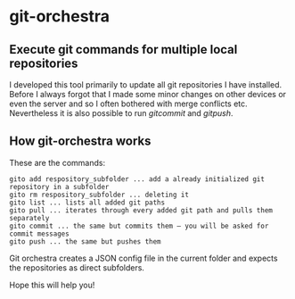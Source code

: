 # git-orchestra
## Execute git commands for multiple local repositories

I developed this tool primarily to update all git repositories I have installed. Before I always forgot that I made some minor changes on other devices or even the server and so I often bothered with merge conflicts etc.
Nevertheless it is also possible to run $git commit$ and $git push$.

## How git-orchestra works

These are the commands:

    gito add respository_subfolder ... add a already initialized git repository in a subfolder
    gito rm respository_subfolder ... deleting it
    gito list ... lists all added git paths
    gito pull ... iterates through every added git path and pulls them separately
    gito commit ... the same but commits them – you will be asked for commit messages
    gito push ... the same but pushes them


Git orchestra creates a JSON config file in the current folder and expects the repositories as direct subfolders.


Hope this will help you!
